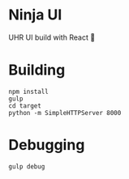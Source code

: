 # Ninja UI

UHR UI build with React :whale:

# Building

```
npm install
gulp
cd target
python -m SimpleHTTPServer 8000
```

# Debugging

```
gulp debug
```
